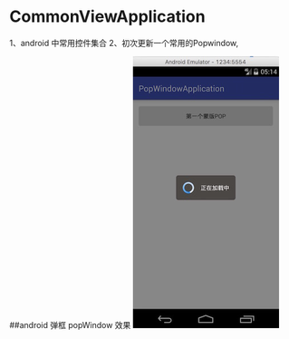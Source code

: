 # CommonViewApplication
1、android 中常用控件集合 
2、初次更新一个常用的Popwindow,





##android 弹框 popWindow
效果
![](https://github.com/zhaolongs/CommonViewApplication/blob/master/picture/pop/gray_backgroud_pop.jpeg?raw=true)

